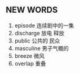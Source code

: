 ## NEW WORDS

1. episode 连续剧中的一集
2. discharge 放电 释放
3. public 公共的 民众
4. masculine 男子气概的
5. breeze 微风
6. overlap 重叠

